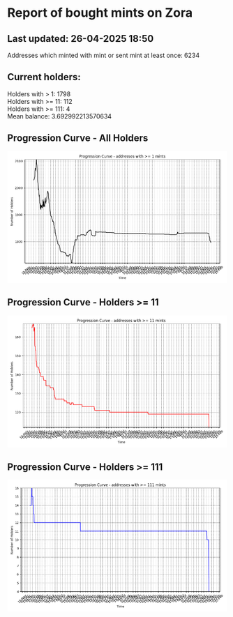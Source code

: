 # Report of bought mints on Zora
## Last updated: 26-04-2025 18:50
Addresses which minted with mint or sent mint at least once: 6234

## Current holders:
Holders with > 1: 1798  
Holders with >= 11: 112  
Holders with >= 111: 4  
Mean balance: 3.692992213570634  

## Progression Curve - All Holders
![addresses with >= 1 mint](progression_curve_all.png)
## Progression Curve - Holders >= 11
![addresses with >= 11 mints](progression_curve_gt_11.png)
## Progression Curve - Holders >= 111
![addresses with >= 111 mints](progression_curve_gt_111.png)
